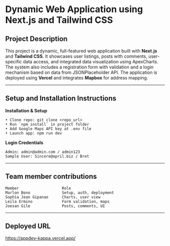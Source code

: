 # Dynamic Web Application using Next.js and Tailwind CSS

##  Project Description

This project is a dynamic, full-featured web application built with **Next.js** and **Tailwind CSS**. It showcases user listings, posts with comments, user-specific data access, and integrated data visualization using ApexCharts. The system also includes a registration form with validation and a login mechanism based on data from JSONPlaceholder API. The application is deployed using **Vercel** and integrates **Mapbox** for address mapping.

---

## Setup and Installation Instructions

**Installation & Setup**

    • Clone repo: git clone <repo_url>
    • Run `npm install` in project folder
    • Add Google Maps API key at .env file
    • Launch app: npm run dev
    
**Login Credentials**

    Admin: admin@admin.com / admin123
    Sample User: Sincere@april.biz / Bret

---
## Team member contributions


    Member	                 Role
    Marlon Bono	             Setup, auth, deployment
    Sophia Jean Gipanao	     Charts, user view
    Leila Ermino	         Form validation, maps
    Joesan Gile	             Posts, comments, UI
---
## Deployed URL
https://appdev-kappa.vercel.app/


